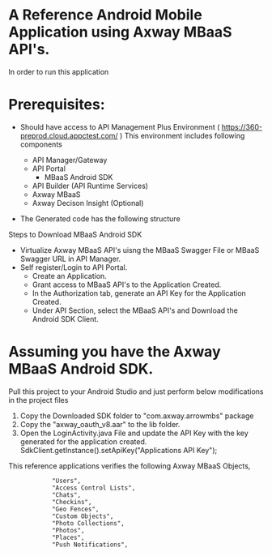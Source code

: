 # A Reference Android Mobile Application using Axway MBaaS API's.

In order to run this application

# Prerequisites:
-   Should have access to API Management Plus Environment ( https://360-preprod.cloud.appctest.com/ )
    This environment includes following components
       -    API Manager/Gateway
       -    API Portal
            -   MBaaS Android SDK
       -    API Builder (API Runtime Services)
       -    Axway MBaaS
       -    Axway Decison Insight (Optional)

-  The Generated code has the following structure 

Steps to Download MBaaS Android SDK
-   Virtualize Axway MBaaS API's uisng the MBaaS Swagger File or MBaaS Swagger URL in API Manager.
-   Self register/Login to API Portal.
    -   Create an Application.
    -   Grant access to MBaaS API's to the Application Created.
    -   In the Authorization tab, generate an API Key for the Application Created.
    -   Under API Section, select the MBaaS API's and Download the Android SDK Client.

# Assuming you have the Axway MBaaS Android SDK.

Pull this project to your Android Studio and just perform below modifications in the project files

1. Copy the Downloaded SDK folder to "com.axway.arrowmbs" package
2. Copy the "axway_oauth_v8.aar" to the lib folder.
3. Open the LoginActivity.java File and update the API Key with the key generated for the application created.
    SdkClient.getInstance().setApiKey("Applications API Key");


This reference applications verifies the following Axway MBaaS Objects, 

                "Users",
                "Access Control Lists",
                "Chats",
                "Checkins",
                "Geo Fences",
                "Custom Objects",
                "Photo Collections",
                "Photos",
                "Places",
                "Push Notifications",

